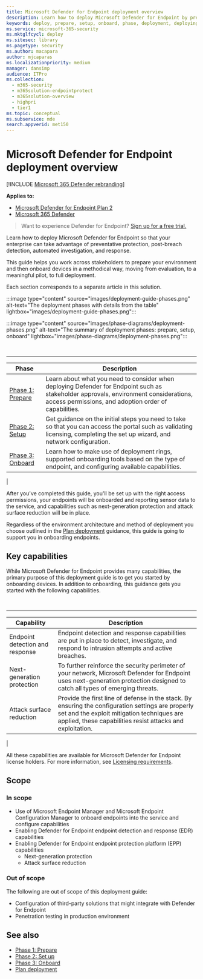 ```yaml
---
title: Microsoft Defender for Endpoint deployment overview
description: Learn how to deploy Microsoft Defender for Endpoint by preparing, setting up, and onboarding endpoints to that service
keywords: deploy, prepare, setup, onboard, phase, deployment, deploying, adoption, configuring
ms.service: microsoft-365-security
ms.mktglfcycl: deploy
ms.sitesec: library
ms.pagetype: security
ms.author: macapara
author: mjcaparas
ms.localizationpriority: medium
manager: dansimp
audience: ITPro
ms.collection:
  - m365-security
  - m365solution-endpointprotect
  - m365solution-overview
  - highpri
  - tier1
ms.topic: conceptual
ms.subservice: mde
search.appverid: met150
---
```


# Microsoft Defender for Endpoint deployment overview

[!INCLUDE [Microsoft 365 Defender rebranding](../../includes/microsoft-defender.md)]

**Applies to:**
- [Microsoft Defender for Endpoint Plan 2](https://go.microsoft.com/fwlink/p/?linkid=2154037)
- [Microsoft 365 Defender](https://go.microsoft.com/fwlink/?linkid=2118804)

> Want to experience Defender for Endpoint? [Sign up for a free trial.](https://signup.microsoft.com/create-account/signup?products=7f379fee-c4f9-4278-b0a1-e4c8c2fcdf7e&ru=https://aka.ms/MDEp2OpenTrial?ocid=docs-wdatp-assignaccess-abovefoldlink)

Learn how to deploy Microsoft Defender for Endpoint so that your enterprise can take advantage of preventative protection, post-breach detection, automated investigation, and response.

This guide helps you work across stakeholders to prepare your environment and then onboard devices in a methodical way, moving from evaluation, to a meaningful pilot, to full deployment.

Each section corresponds to a separate article in this solution.

:::image type="content" source="images/deployment-guide-phases.png" alt-text="The deployment phases with details from the table" lightbox="images/deployment-guide-phases.png":::


:::image type="content" source="images/phase-diagrams/deployment-phases.png" alt-text="The summary of deployment phases: prepare, setup, onboard" lightbox="images/phase-diagrams/deployment-phases.png":::

<br>

****

|Phase|Description|
|---|---|
|[Phase 1: Prepare](prepare-deployment.md)|Learn about what you need to consider when deploying Defender for Endpoint such as stakeholder approvals, environment considerations, access permissions, and adoption order of capabilities.|
|[Phase 2: Setup](production-deployment.md)|Get guidance on the initial steps you need to take so that you can access the portal such as validating licensing, completing the set up wizard, and network configuration.|
|[Phase 3: Onboard](onboarding.md)|Learn how to make use of deployment rings, supported onboarding tools based on the type of endpoint, and configuring available capabilities.|
|

After you've completed this guide, you'll be set up with the right access permissions, your endpoints will be onboarded and reporting sensor data to the service, and capabilities such as next-generation protection and attack surface reduction will be in place.

Regardless of the environment architecture and method of deployment you choose outlined in the [Plan deployment](deployment-strategy.md) guidance, this guide is going to support you in onboarding endpoints.

## Key capabilities

While Microsoft Defender for Endpoint provides many capabilities, the primary purpose of this deployment guide is to get you started by onboarding devices. In addition to onboarding, this guidance gets you started with the following capabilities.

<br>

****

|Capability|Description|
|---|---|
|Endpoint detection and response|Endpoint detection and response capabilities are put in place to detect, investigate, and respond to intrusion attempts and active breaches.|
|Next-generation protection|To further reinforce the security perimeter of your network, Microsoft Defender for Endpoint uses next-generation protection designed to catch all types of emerging threats.|
|Attack surface reduction|Provide the first line of defense in the stack. By ensuring the configuration settings are properly set and the exploit mitigation techniques are applied, these capabilities resist attacks and exploitation.|
|

All these capabilities are available for Microsoft Defender for Endpoint license holders. For more information, see [Licensing requirements](minimum-requirements.md#licensing-requirements).

## Scope

### In scope

- Use of Microsoft Endpoint Manager and Microsoft Endpoint Configuration Manager to onboard endpoints into the service and configure capabilities
- Enabling Defender for Endpoint endpoint detection and response (EDR)  capabilities
- Enabling Defender for Endpoint endpoint protection platform (EPP) capabilities
  - Next-generation protection
  - Attack surface reduction

### Out of scope

The following are out of scope of this deployment guide:

- Configuration of third-party solutions that might integrate with Defender for Endpoint
- Penetration testing in production environment

## See also

- [Phase 1: Prepare](prepare-deployment.md)
- [Phase 2: Set up](production-deployment.md)
- [Phase 3: Onboard](onboarding.md)
- [Plan deployment](deployment-strategy.md)
